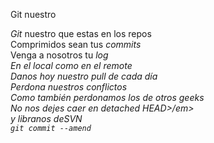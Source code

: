 Git nuestro
<p><em>Git</em> nuestro que estas en los repos<br />
Comprimidos sean tus <em>commits</em><br />
Venga a nosotros tu <em>log<br />
En el local como en el <em>remote</em><br />
Danos hoy nuestro <em>pull</em> de cada día<br />
Perdona nuestros <em>conflictos</em><br />
Como también perdonamos los de otros geeks<br />
No nos dejes caer en <em>detached HEAD>/em><br />
y libranos de<em>SVN</em><br />
<code>git commit --amend</code></p>

